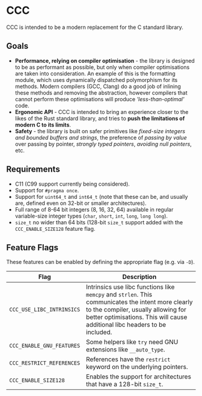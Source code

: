 # CCC

CCC is intended to be a modern replacement for the C standard library.

## Goals

- **Performance, relying on compiler optimisation** - the library is designed to
  be as performant as possible, but only when compiler optimisations are taken
  into consideration. An example of this is the formatting module, which uses
  dynamically dispatched polymorphism for its methods. Modern compilers (GCC,
  Clang) do a good job of inlining these methods and removing the abstraction,
  however compilers that cannot perform these optimisations will produce
  *'less-than-optimal'* code.
- **Ergonomic API** - CCC is intended to bring an experience closer to the likes
  of the Rust standard library, and tries to **push the limitations of modern C
  to its limits**.
- **Safety** - the library is built on safer primitives like *fixed-size
  integers and bounded buffers and strings*, the preference of *passing by
  value* over passing by pointer, *strongly typed pointers*, *avoiding null
  pointers*, etc.

## Requirements

- C11 (C99 support currently being considered).
- Support for `#pragma once`.
- Support for `uint64_t` and `int64_t` (note that these can be, and usually are,
  defined even on 32-bit or smaller architectures).
- Full range of 8-64 bit integers (8, 16, 32, 64) available in regular
  variable-size integer types (`char`, `short`, `int`, `long`, `long long`).
- `size_t` no wider than 64 bits (128-bit `size_t` support added with the
  `CCC_ENABLE_SIZE128` feature flag.

## Feature Flags

These features can be enabled by defining the appropriate flag (e.g. via `-D`).

| Flag                      | Description |
|---------------------------|-------------|
| `CCC_USE_LIBC_INTRINSICS` | Intrinsics use libc functions like `memcpy` and `strlen`. This communicates the intent more clearly to the compiler, usually allowing for better optimisations. This will cause additional libc headers to be included. |
| `CCC_ENABLE_GNU_FEATURES` | Some helpers like `try` need GNU extensions like `__auto_type`. |
| `CCC_RESTRICT_REFERENCES` | References have the `restrict` keyword on the underlying pointers. |
| `CCC_ENABLE_SIZE128`      | Enables the support for architectures that have a 128-bit `size_t`. |
